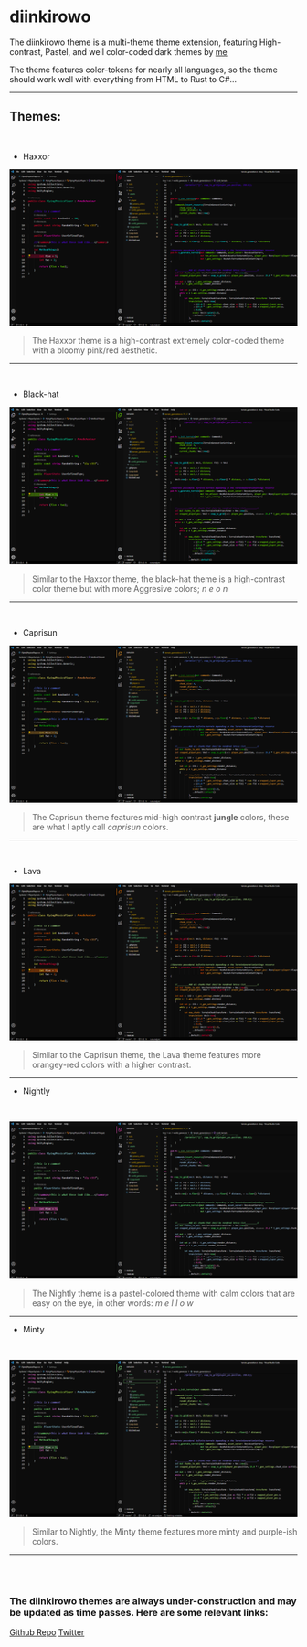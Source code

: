 
# diinkirowo
The diinkirowo theme is a multi-theme theme extension, featuring High-contrast, Pastel, and
well color-coded dark themes by [me](https://twitter.com/diinktheimp)

The theme features color-tokens for nearly all languages, so the theme should work well with everything from HTML to Rust to C#...
___
## Themes:

<br>

* Haxxor

![Haxxor Image](https://raw.githubusercontent.com/diinki/diinkirowo-theme/master/images/HAXXOR.png)

>The Haxxor theme is a high-contrast extremely color-coded theme with a
bloomy pink/red aesthetic.
______

<br>

* Black-hat

![Black-Hat Image](https://raw.githubusercontent.com/diinki/diinkirowo-theme/master/images/BLACK_HAT.png)

>Similar to the Haxxor theme, the black-hat theme is a high-contrast color theme
but with more Aggresive colors; *n e o n*
___

<br>

* Caprisun

![Caprisun Image](https://raw.githubusercontent.com/diinki/diinkirowo-theme/master/images/CAPRISUN.png)


>The Caprisun theme features mid-high contrast **jungle** colors, these are what I
aptly call *caprisun* colors.
___

<br>

* Lava

![Lava Image](https://raw.githubusercontent.com/diinki/diinkirowo-theme/master/images/LAVA.png)

>Similar to the Caprisun theme, the Lava theme features more orangey-red colors with
a higher contrast.
___

* Nightly

<br>

![Nightly Image](https://raw.githubusercontent.com/diinki/diinkirowo-theme/master/images/NIGHTLY.png)

>The Nightly theme is a pastel-colored theme with calm colors that are
easy on the eye, in other words:  *m e l l o w*
___

* Minty

<br>

![Minty Image](https://raw.githubusercontent.com/diinki/diinkirowo-theme/master/images/MINTY.png)

>Similar to Nightly, the Minty theme features more minty and purple-ish colors.
___

<br>
<br>

### The diinkirowo themes are always under-construction and may be updated as time passes. Here are some relevant links:

[Github Repo](https://github.com/diinki/diinkirowo-theme)
[Twitter](https://twitter.com/diinkiwiinki)
